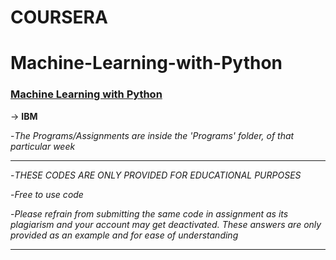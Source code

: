 # COURSERA
# Machine-Learning-with-Python

### [Machine Learning with Python](https://www.coursera.org/learn/machine-learning-with-python) ###
   -> **IBM**

-*The Programs/Assignments are inside the 'Programs' folder, of that particular week*

<!-- - - - -

# Resources 
   -> **provided for the course by IBM**

  * ### [ Materials (Book, Slides, Audio Lectures, etc...)](https://www.py4e.com/materials)
  * [Official GitHub Repository](https://github.com/csev/py4e)
  * [YouTube Playlist](https://www.youtube.com/playlist?list=PLlRFEj9H3Oj7Bp8-DfGpfAfDBiblRfl5p)

#### [Python Programs](https://github.com/Phantom-fs/Python-Programs) -->

- - - -

-*THESE CODES ARE ONLY PROVIDED FOR EDUCATIONAL PURPOSES*

-*Free to use code*

-*Please refrain from submitting the same code in assignment as its plagiarism and your account may get deactivated. These answers are only provided as an example and for ease of understanding*

- - - -
